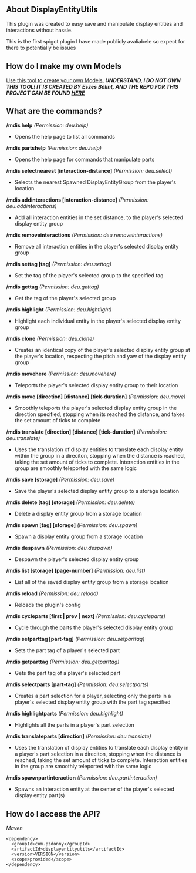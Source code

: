 
## About DisplayEntityUtils
This plugin was created to easy save and manipulate display entities and interactions without hassle.

This is the first spigot plugin I have made publicly avaliabele so expect for there to potentially be issues
## **How do I make my own Models**
[Use this tool to create your own Models.](https://eszesbalint.github.io/bdstudio/editor)
***UNDERSTAND, I DO NOT OWN THIS TOOL! IT IS CREATED BY Eszes Bálint, AND THE REPO FOR THIS PROJECT CAN BE FOUND [HERE](https://github.com/eszesbalint/bdstudio)***

## **What are the commands?**

**/mdis help** *(Permission: deu.help)*
- Opens the help page to list all commands

**/mdis partshelp** *(Permission: deu.help)*
- Opens the help page for commands that manipulate parts

**/mdis selectnearest [interaction-distance]** *(Permission: deu.select)*
- Selects the nearest Spawned DisplayEntityGroup from the player's location

**/mdis addinteractions [interaction-distance]** *(Permission: deu.addinteractions)*
- Add all interaction entities in the set distance, to the player's selected display entity group

**/mdis removeinteractions** *(Permission: deu.removeinteractions)*
- Remove all interaction entities in the player's selected display entity group

**/mdis settag [tag]** *(Permission: deu.settag)*
- Set the tag of the player's selected group to the specified tag

**/mdis gettag** *(Permission: deu.gettag)*
- Get the tag of the player's selected group

**/mdis highlight** *(Permission: deu.hightlight)*
- Highlight each individual entity in the player's selected display entity group

**/mdis clone** *(Permission: deu.clone)*
- Creates an identical copy of the player's selected display entity group at the player's location, respecting the pitch and yaw of the display entity group

**/mdis movehere** *(Permission: deu.movehere)*
- Teleports the player's selected display entity group to their location

**/mdis move [direction] [distance] [tick-duration]** *(Permission: deu.move)*
- Smoothly teleports the player's selected display entity group in the direction specified, stopping when its reached the distance, and takes the set amount of ticks to complete

**/mdis translate [direction] [distance] [tick-duration]** *(Permission: deu.translate)*
- Uses the translation of display entities to translate each display entity within the group in a direciton, stopping when the distance is reached, taking the set amount of ticks to complete. Interaction entities in the group are smoothly teleported with the same logic

**/mdis save [storage]** *(Permission: deu.save)*
- Save the player's selected display entity group to a storage location

**/mdis delete [tag] [storage]** *(Permission: deu.delete)*
- Delete a display entity group from a storage location

**/mdis spawn [tag] [storage]** *(Permission: deu.spawn)*
- Spawn a display entity group from a storage location

**/mdis despawn** *(Permission: deu.despawn)*
- Despawn the player's selected display entity group

**/mdis list [storage] [page-number]** *(Permission: deu.list)*
- List all of the saved display entity group from a storage location

**/mdis reload** *(Permission: deu.reload)*
- Reloads the plugin's config

**/mdis cycleparts [first | prev | next]** *(Permission: deu.cycleparts)*
- Cycle through the parts the player's selected display entity group

**/mdis setparttag [part-tag]** *(Permission: deu.setparttag)*
- Sets the part tag of a player's selected part

**/mdis getparttag** *(Permission: deu.getparttag)*
- Gets the part tag of a player's selected part

**/mdis selectparts [part-tag]** *(Permission: deu.selectparts)*
- Creates a part selection for a player, selecting only the parts in a player's selected display entity group with the part tag specified

**/mdis highlightparts** *(Permission: deu.highlight)*
- Highlights all the parts in a player's part selection

**/mdis translateparts [direction]** *(Permission: deu.translate)*
- Uses the translation of display entities to translate each display entity in a player's part selection in a direciton, stopping when the distance is reached, taking the set amount of ticks to complete. Interaction entities in the group are smoothly teleported with the same logic

**/mdis spawnpartinteraction** *(Permission: deu.partinteraction)*
- Spawns an interaction entity at the center of the player's selected display entity part(s)

## **How do I access the API?**

*Maven*
```
<dependency>
  <groupId>com.pzdonny</groupId>
  <artifactId>displayentityutils</artifactId>
  <version>VERSION</version>
  <scope>provided</scope>
</dependency>
```
